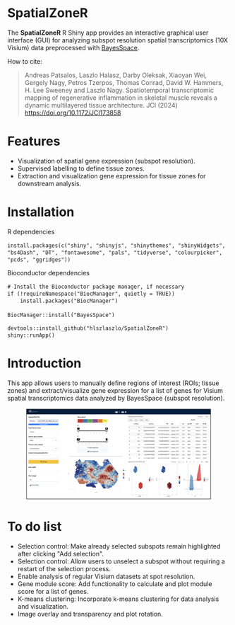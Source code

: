 # SpatialZoneR

The **SpatialZoneR** R Shiny app provides an interactive graphical user interface (GUI) for analyzing subspot resolution spatial transcriptomics (10X Visium) data preprocessed with [BayesSpace](https://doi.org/10.1038/s41587-021-00935-2).

How to cite:
> Andreas Patsalos, Laszlo Halasz, Darby Oleksak, Xiaoyan Wei, Gergely Nagy, Petros Tzerpos, Thomas Conrad, David W. Hammers, H. Lee Sweeney and Laszlo Nagy. Spatiotemporal transcriptomic mapping of regenerative inflammation in skeletal muscle reveals a dynamic multilayered tissue architecture. JCI (2024) https://doi.org/10.1172/JCI173858

# Features
- Visualization of spatial gene expression (subspot resolution).
- Supervised labelling to define tissue zones.
- Extraction and visualization gene expression for tissue zones for downstream analysis.

# Installation

R dependencies
```
install.packages(c("shiny", "shinyjs", "shinythemes", "shinyWidgets", "bs4Dash", "DT", "fontawesome", "pals", "tidyverse", "colourpicker", "pcds", "ggridges"))
```

Bioconductor dependencies
```
# Install the Bioconductor package manager, if necessary
if (!requireNamespace("BiocManager", quietly = TRUE))
    install.packages("BiocManager")

BiocManager::install("BayesSpace")
```

```
devtools::install_github("hlszlaszlo/SpatialZoneR")
shiny::runApp()
```

# Introduction
This app allows users to manually define regions of interest (ROIs; tissue zones) and extract/visualize gene expression for a list of genes for Visium spatial transcriptomics data analyzed by BayesSpace (subspot resolution).

<figure>
<img src="./www/SpatialZoneR.png" alt="SpatialZoneR" />
</figure>

# To do list
- Selection control: Make already selected subspots remain highlighted after clicking "Add selection".
- Selection control: Allow users to unselect a subspot without requiring a restart of the selection process.
- Enable analysis of regular Visium datasets at spot resolution.
- Gene module score: Add functionality to calculate and plot module score for a list of genes.
- K-means clustering: Incorporate k-means clustering for data analysis and visualization.
- Image overlay and transparency and plot rotation.
